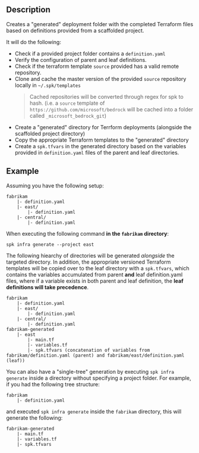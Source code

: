 ## Description

Creates a "generated" deployment folder with the completed Terraform files based
on definitions provided from a scaffolded project.

It will do the following:

- Check if a provided project folder contains a `definition.yaml`
- Verify the configuration of parent and leaf definitions.
- Check if the terraform template `source` provided has a valid remote
  repository.
- Clone and cache the master version of the provided `source` repository locally
  in `~/.spk/templates`
  > Cached repositories will be converted through regex for spk to hash. (i.e. a
  > `source` template of `https://github.com/microsoft/bedrock` will be cached
  > into a folder called `_microsoft_bedrock_git`)
- Create a "generated" directory for Terrform deployments (alongside the
  scaffolded project directory)
- Copy the appropriate Terraform templates to the "generated" directory
- Create a `spk.tfvars` in the generated directory based on the variables
  provided in `definition.yaml` files of the parent and leaf directories.

## Example

Assuming you have the following setup:

```
fabrikam
    |- definition.yaml
    |- east/
        |- definition.yaml
    |- central/
        |- definition.yaml
```

When executing the following command **in the `fabrikam` directory**:

```
spk infra generate --project east
```

The following hiearchy of directories will be generated _alongside_ the targeted
directory. In addition, the appropriate versioned Terraform templates will be
copied over to the leaf directory with a `spk.tfvars`, which contains the
variables accumulated from parent **and** leaf definition.yaml files, where if a
variable exists in both parent and leaf definition, the **leaf definitions will
take precedence**.

```
fabrikam
    |- definition.yaml
    |- east/
        |- definition.yaml
    |- central/
        |- definition.yaml
fabrikam-generated
    |- east
        |- main.tf
        |- variables.tf
        |- spk.tfvars (concatenation of variables from fabrikam/definition.yaml (parent) and fabrikam/east/definition.yaml (leaf))
```

You can also have a "single-tree" generation by executing `spk infra generate`
inside a directory without specifying a project folder. For example, if you had
the following tree structure:

```
fabrikam
    |- definition.yaml
```

and executed `spk infra generate` inside the `fabrikam` directory, this will
generate the following:

```
fabrikam-generated
    |- main.tf
    |- variables.tf
    |- spk.tfvars
```
